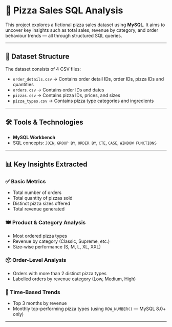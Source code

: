 # 🍕 Pizza Sales SQL Analysis

This project explores a fictional pizza sales dataset using **MySQL**. It aims to uncover key insights such as total sales, revenue by category, and order behaviour trends — all through structured SQL queries.

---

## 📂 Dataset Structure

The dataset consists of 4 CSV files:

- `order_details.csv` → Contains order detail IDs, order IDs, pizza IDs and quantities
- `orders.csv` → Contains order IDs and dates
- `pizzas.csv` → Contains pizza IDs, prices, and sizes
- `pizza_types.csv` → Contains pizza type categories and ingredients

---

## 🛠️ Tools & Technologies

- **MySQL Workbench**
- SQL concepts: `JOIN`, `GROUP BY`, `ORDER BY`, `CTE`, `CASE`, `WINDOW FUNCTIONS`

---

## 📊 Key Insights Extracted

### ✅ Basic Metrics
- Total number of orders
- Total quantity of pizzas sold
- Distinct pizza sizes offered
- Total revenue generated

### 🍽️ Product & Category Analysis
- Most ordered pizza types
- Revenue by category (Classic, Supreme, etc.)
- Size-wise performance (S, M, L, XL, XXL)

### 📦 Order-Level Analysis
- Orders with more than 2 distinct pizza types
- Labelled orders by revenue category (Low, Medium, High)

### 📅 Time-Based Trends
- Top 3 months by revenue
- Monthly top-performing pizza types (using `ROW_NUMBER()` — MySQL 8.0+ only)

---
